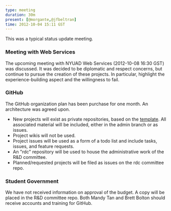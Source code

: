 ```yaml
---
type: meeting  
duration: 30m  
present: [@morgante,@jfbeltran]  
time: 2012-10-04 15:11 GST  
---
```


This was a typical status update meeting.

### Meeting with Web Services
The upcoming meeting with NYUAD Web Services (2012-10-08 16:30 GST) was discussed. It was decided to be diplomatic and respect concerns, but continue to pursue the creation of these projects. In particular, highlight the experience-building aspect and the willingness to fail.

### GitHub
The GitHub organization plan has been purchase for one month. An architecture was agreed upon.

-   New projects will exist as private repositories, based on the [template](https://github.com/nyuadsg/template). All associated material will be included, either in the admin branch or as issues.
-   Project wikis will not be used.
-   Project issues will be used as a form of a todo list and include tasks, issues, and feature requests.
-   An "rdc" repository will be used to house the administrative work of the R&D committee.
-   Planned/requested projects will be filed as issues on the rdc committee repo.

### Student Government
We have not received information on approval of the budget. A copy will be placed in the R&D committee repo. Both Mandy Tan and Brett Bolton should receive accounts and training for GitHub.
